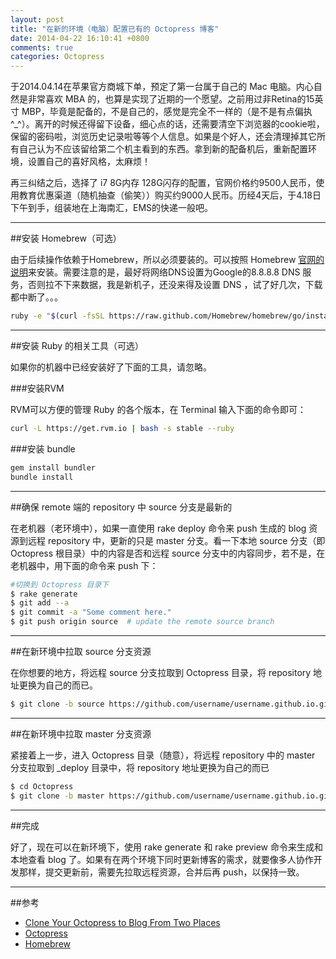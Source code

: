 ```yaml
---
layout: post
title: "在新的环境（电脑）配置已有的 Octopress 博客"
date: 2014-04-22 16:10:41 +0800
comments: true
categories: Octopress
---
```


于2014.04.14在苹果官方商城下单，预定了第一台属于自己的 Mac 电脑。内心自然是非常喜欢 MBA 的，也算是实现了近期的一个愿望。之前用过非Retina的15英寸 MBP，毕竟是配备的，不是自己的，感觉是完全不一样的（是不是有点偏执^_^）。离开的时候还得留下设备，细心点的话，还需要清空下浏览器的cookie啦，保留的密码啦，浏览历史记录啦等等个人信息。如果是个好人，还会清理掉其它所有自己认为不应该留给第二个机主看到的东西。拿到新的配备机后，重新配置环境，设置自己的喜好风格，太麻烦！


再三纠结之后，选择了 i7 8G内存 128G闪存的配置，官网价格约9500人民币，使用教育优惠渠道（随机抽查（偷笑））购买约9000人民币。历经4天后，于4.18日下午到手，组装地在上海南汇，EMS的快递一般吧。


-----------------------------------


##安装 Homebrew（可选）

由于后续操作依赖于Homebrew，所以必须要装的。可以按照 Homebrew [官网的说明](http://brew.sh/)来安装。需要注意的是，最好将网络DNS设置为Google的8.8.8.8 DNS 服务，否则拉不下来数据，我是新机子，还没来得及设置 DNS ，试了好几次，下载都中断了。。。

``` sh
ruby -e "$(curl -fsSL https://raw.github.com/Homebrew/homebrew/go/install)"

```


-----------------------------------


##安装 Ruby 的相关工具（可选）

如果你的机器中已经安装好了下面的工具，请忽略。

###安装RVM

RVM可以方便的管理 Ruby 的各个版本，在 Terminal 输入下面的命令即可：

``` sh
curl -L https://get.rvm.io | bash -s stable --ruby

```

###安装 bundle

``` sh
gem install bundler
bundle install
```


-----------------------------------


##确保 remote 端的 repository 中 source 分支是最新的

在老机器（老环境中），如果一直使用 rake deploy 命令来 push 生成的 blog 资源到远程 repository 中，更新的只是 master 分支。看一下本地 source 分支（即 Octopress 根目录）中的内容是否和远程 source 分支中的内容同步，若不是，在老机器中，用下面的命令来 push 下：

``` sh
#切换到 Octopress 目录下
$ rake generate
$ git add --a
$ git commit -a "Some comment here."
$ git push origin source  # update the remote source branch
```


-----------------------------------


##在新环境中拉取 source 分支资源

在你想要的地方，将远程 source 分支拉取到 Octopress 目录，将 repository 地址更换为自己的而已。

``` sh
$ git clone -b source https://github.com/username/username.github.io.git Octopress

```


-----------------------------------




##在新环境中拉取 master 分支资源

紧接着上一步，进入 Octopress 目录（随意），将远程 repository 中的 master 分支拉取到 _deploy 目录中，将 repository 地址更换为自己的而已

``` sh
$ cd Octopress
$ git clone -b master https://github.com/username/username.github.io.git _deploy
```


-----------------------------------




##完成

好了，现在可以在新环境下，使用 rake generate 和 rake preview 命令来生成和本地查看 blog 了。如果有在两个环境下同时更新博客的需求，就要像多人协作开发那样，提交更新前，需要先拉取远程资源，合并后再 push，以保持一致。


-----------------------------------




##参考

* [Clone Your Octopress to Blog From Two Places](http://blog.zerosharp.com/clone-your-octopress-to-blog-from-two-places/)
* [Octopress](http://octopress.org/docs/)
* [Homebrew](http://brew.sh/)




